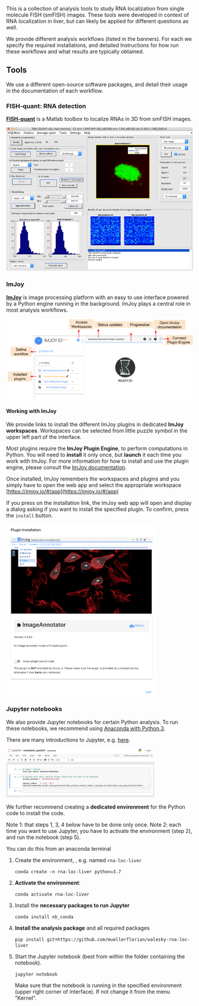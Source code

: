 
This is a collection of analysis tools to study RNA localization from single
molecule FISH (smFISH) images. These tools were developed in context of RNA
localization in liver, but can likely be applied for different questions as well.

We provide different analysis workflows (listed in the banners).
For each we specify the required installations, and detailed Instructions
for how run these workflows and what results are typically obtained.

## Tools
We use a different open-source software packages, and detail their usage in
the documentation of each workflow.

### FISH-quant: RNA detection
[**FISH-quant**](https://bitbucket.org/muellerflorian/fish_quant/) is a Matlab toolbox to
localize RNAs in 3D from smFISH images.

<img src="https://raw.githubusercontent.com/muellerflorian/walesky-rna-loc-liver/master/docs/img/fq-screenshot.png" width="600px"></img>

### ImJoy
[**ImJoy**](https://imjoy.io/docs/#/) is image processing platform with an easy
 to use interface powered by a Python engine running in the background. ImJoy plays a
central role in most analysis workflows.

<img src="https://raw.githubusercontent.com/muellerflorian/walesky-rna-loc-liver/master/docs/img/imjoy-interface.png" width="600px"></img>

#### Working with ImJoy
We provide links to install the different ImJoy plugins in dedicated **ImJoy workspaces**.
Workspaces can be selected from little puzzle symbol in the upper left part of the
interface.

Most plugins require the **ImJoy Plugin Engine**, to perform computations in
Python. You will need to **install** it only once, but **launch** it each time
you work with ImJoy. For more information for how to install and use the plugin engine,
please consult the [ImJoy documentation](https://imjoy.io/docs/#/user-manual?id=python-engine).

Once installed, ImJoy remembers the workspaces and plugins and you simply have to
open the web app and select the appropriate workspace [https://imjoy.io/#/app](https://imjoy.io/#/app)

If you press on the installation link, the ImJoy web app will open and display a
dialog asking if you want to install the specified plugin. To confirm, press the `install` button.

<img src="https://raw.githubusercontent.com/muellerflorian/walesky-rna-loc-liver/master/docs/img/annotor_install.png" width="400px"></img>


### Jupyter notebooks
We also provide Jupyter notebooks for certain Python analysis. To run these notebooks,
we recommend using [Anaconda with Python 3](https://www.anaconda.com/distribution/).

There are many introductions to Jupyter, e.g. [here](https://realpython.com/jupyter-notebook-introduction/).

<img src="https://raw.githubusercontent.com/muellerflorian/walesky-rna-loc-liver/master/docs/img/jupyter-notebook.png" width="400px"></img>

We further recommend creating a **dedicated environment** for the Python code to install the code.

Note 1: that steps 1, 3, 4 below have to be done only once.
Note 2: each time you want to use Jupyter, you have to activate the environment (step 2),
and run the notebook (step 5).

You can do this from an anaconda terminal

1. Create the environment, , e.g. named `rna-loc-liver`
    ```
    conda create -n rna-loc-liver python=3.7
    ```

2. **Activate the environment**:
    ```
    conda activate rna-loc-liver
    ```

3. Install the **necessary packages to run Jupyter**
    ```
    conda install nb_conda
    ```

4. **Install the analysis package** and all required packages
    ```
    pip install git+https://github.com/muellerflorian/walesky-rna-loc-liver
    ```

5. Start the Jupyter notebook (best from within the folder containing the notebook).
    ```
    jupyter notebook
    ```
    Make sure that the notebook is running in the specified environment (upper right
    corner of interface). If not change it from the menu "Kernel".
